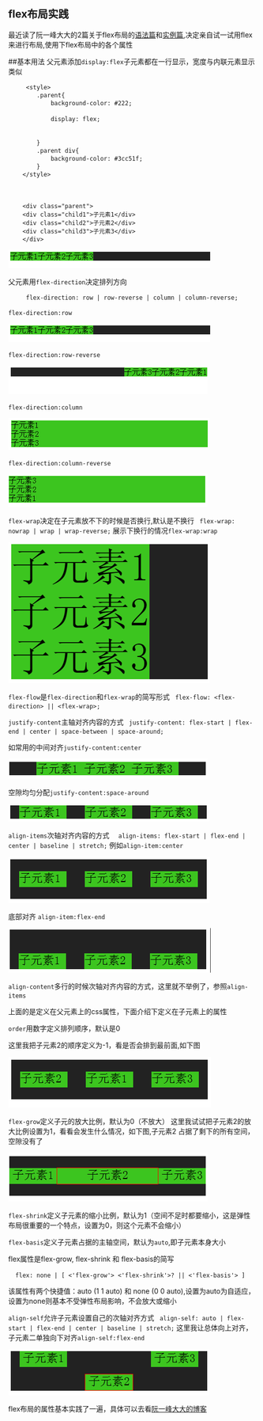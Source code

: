 ## flex布局实践

最近读了阮一峰大大的2篇关于flex布局的<a href="http://www.ruanyifeng.com/blog/2015/07/flex-grammar.html?utm_source=tuicool">语法篇</a>和<a href="http://www.ruanyifeng.com/blog/2015/07/flex-examples.html?bsh_bid=683103006">实例篇</a>,决定亲自试一试用flex来进行布局,使用下flex布局中的各个属性

##基本用法
父元素添加`display:flex`子元素都在一行显示，宽度与内联元素显示类似
```     
     <style>
		.parent{
			background-color: #222;

			display: flex;
			

		}
		.parent div{
			background-color: #3cc51f;
		}
	</style>



	<div class="parent">
	<div class="child1">子元素1</div>
	<div class="child2">子元素2</div>
	<div class="child3">子元素3</div>
	</div>
```

![](./1.png)



父元素用`flex-direction`决定排列方向
```
	 flex-direction: row | row-reverse | column | column-reverse;
```

`flex-direction:row`

![](./1.png)

`flex-direction:row-reverse`

![](./2.png)

`flex-direction:column`

![](./3.png)

`flex-direction:column-reverse`

![](./4.png)


`flex-wrap`决定在子元素放不下的时候是否换行,默认是不换行
` flex-wrap: nowrap | wrap | wrap-reverse;`
展示下换行的情况`flex-wrap:wrap`

![](./5.png)


`flex-flow`是`flex-direction`和`flex-wrap`的简写形式
` flex-flow: <flex-direction> || <flex-wrap>;`


`justify-content`主轴对齐内容的方式
` justify-content: flex-start | flex-end | center | space-between | space-around;`

如常用的中间对齐`justify-content:center`

![](./6.png)

空隙均匀分配`justify-content:space-around`

![](./7.png)

`align-items`次轴对齐内容的方式
`  align-items: flex-start | flex-end | center | baseline | stretch;`
例如`align-item:center`

![](./8.png)

底部对齐 `align-item:flex-end`

![](./9.png)

`align-content`多行的时候次轴对齐内容的方式，这里就不举例了，参照`align-items`


上面的是定义在父元素上的css属性，下面介绍下定义在子元素上的属性

`order`用数字定义排列顺序，默认是0

这里我把子元素2的顺序定义为-1，看是否会排到最前面,如下图

![](./10.png)

`flex-grow`定义子元的放大比例，默认为0（不放大）
这里我试试把子元素2的放大比例设置为1，看看会发生什么情况，如下图,子元素2
	占据了剩下的所有空间，空隙没有了
	
![](./11.png)


`flex-shrink`定义子元素的缩小比例，默认为1（空间不足时都要缩小，这是弹性布局很重要的一个特点，设置为0，则这个元素不会缩小）


`flex-basis`定义子元素占据的主轴空间，默认为`auto`,即子元素本身大小

flex属性是flex-grow, flex-shrink 和 flex-basis的简写

`  flex: none | [ <'flex-grow'> <'flex-shrink'>? || <'flex-basis'> ]`

该属性有两个快捷值：auto (1 1 auto) 和 none (0 0 auto),设置为auto为自适应，
	设置为none则基本不受弹性布局影响，不会放大或缩小


`align-self`允许子元素设置自己的次轴对齐方式
` align-self: auto | flex-start | flex-end | center | baseline | stretch;`
这里我让总体向上对齐，子元素二单独向下对齐`align-self:flex-end`

![](./12.png)

flex布局的属性基本实践了一遍，具体可以去看<a href="http://www.ruanyifeng.com/blog/2015/07/flex-grammar.html?utm_source=tuicool">阮一峰大大的博客</a>

